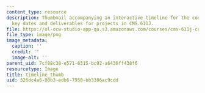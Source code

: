 ```yaml
---
content_type: resource
description: Thumbnail accompanying an interactive timeline for the course that illustrates
  key dates and deliverables for projects in CMS.611J.
file: https://ol-ocw-studio-app-qa.s3.amazonaws.com/courses/cms-611j-creating-video-games-fall-2014/326dc4a680b3edb67958bb3386ac9cdd_timeline_thumb.png
file_type: image/png
image_metadata:
  caption: ''
  credit: ''
  image-alt: ''
parent_uid: 7cf88c38-e571-6315-bc92-a6436ff438f6
resourcetype: Image
title: timeline_thumb
uid: 326dc4a6-80b3-edb6-7958-bb3386ac9cdd
---
```

